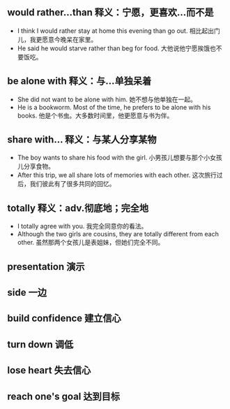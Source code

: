 ## would rather...than 释义：宁愿，更喜欢…而不是
* I think I would rather stay at home this evening than go out. 相比起出门儿，我更愿意今晚呆在家里。 
* He said he would starve rather than beg for food. 大他说他宁愿挨饿也不要饭吃。 

## be alone with 释义：与…单独呆着
* She did not want to be alone with him. 她不想与他单独在一起。 
* He is a bookworm. Most of the time, he prefers to be alone with his books. 他是个书虫。大多数时间里，他更愿意与书为伴。

## share with... 释义：与某人分享某物
* The boy wants to share his food with the girl. 小男孩儿想要与那个小女孩儿分享食物。
* After this trip, we all share lots of memories with each other. 这次旅行过后，我们彼此有了很多共同的回忆。

## totally 释义：adv.彻底地；完全地
* I totally agree with you. 我完全同意你的看法。
* Although the two girls are cousins, they are totally different from each other. 虽然那两个女孩儿是表姐妹，但她们完全不同。

## presentation 演示

## side  一边

## build confidence 建立信心

## turn down 调低

## lose heart  失去信心

## reach one's goal 达到目标

